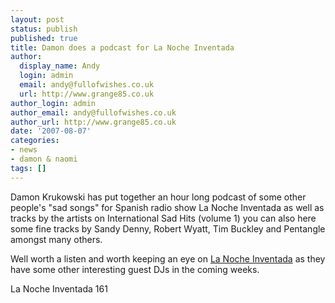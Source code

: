 ```yaml
---
layout: post
status: publish
published: true
title: Damon does a podcast for La Noche Inventada
author:
  display_name: Andy
  login: admin
  email: andy@fullofwishes.co.uk
  url: http://www.grange85.co.uk
author_login: admin
author_email: andy@fullofwishes.co.uk
author_url: http://www.grange85.co.uk
date: '2007-08-07'
categories:
- news
- damon & naomi
tags: []
---
```

<p>Damon Krukowski has put together an <span class="removed_link" title="http://lanocheinventada.podomatic.com/entry/2007-08-03T05_55_40-07_00">hour long podcast</span> of some other people's "sad songs" for Spanish radio show La Noche Inventada as well as tracks by the artists on <span class="removed_link" title="http://www.20-20-20.com/frame/frame.html?http%3A//www.20-20-20.com/catalogue/altaic.html">International Sad Hits (volume 1)</span> you can also here some fine tracks by Sandy Denny, Robert Wyatt, Tim Buckley and Pentangle amongst many others.</p>
<p>Well worth a listen and worth keeping an eye on <a href="http://lanocheinventada.podomatic.com">La Noche Inventada</a> as they have some other interesting guest DJs in the coming weeks.</p>
<p><span class="removed_link" title="http://lanocheinventada.podomatic.com/entry/2007-08-03T05_55_40-07_00">La Noche Inventada 161</span></p>
